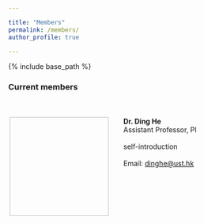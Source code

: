 ```yaml
---

title: "Members"
permalink: /members/
author_profile: true

---
```


{% include base_path %}

### Current members
<br/><br/>
**Dr. Ding He** <img align="right" style="float: left; padding-right: 30px;" width="200" height="200"> 
<br>
Assistant Professor, PI 
<br/><br/>
self-introduction
<br/><br/>
Email: dinghe@ust.hk
